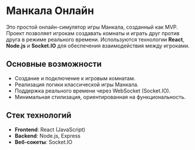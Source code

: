 # Манкала Онлайн

Это простой онлайн-симулятор игры Манкала, созданный как MVP. Проект позволяет игрокам создавать комнаты и играть друг против друга в режиме реального времени. Используются технологии **React**, **Node.js** и **Socket.IO** для обеспечения взаимодействия между игроками.

## Основные возможности

- Создание и подключение к игровым комнатам.
- Реализация логики классической игры Манкала.
- Поддержка реального времени через WebSocket (Socket.IO).
- Минимальная стилизация, ориентированная на функциональность.

## Стек технологий

- **Frontend**: React (JavaScript)
- **Backend**: Node.js, Express
- **Веб-сокеты**: Socket.IO
